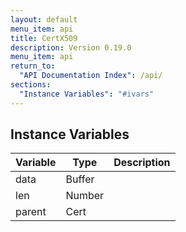 ```yaml
---
layout: default
menu_item: api
title: CertX509
description: Version 0.19.0
menu_item: api
return_to:
  "API Documentation Index": /api/
sections:
  "Instance Variables": "#ivars"
---
```


## <a name="ivars"></a>Instance Variables

| Variable | Type | Description |
| --- | --- | --- |
| <a name="data"></a>data | Buffer |  |
| <a name="len"></a>len | Number |  |
| <a name="parent"></a>parent | Cert |  |

